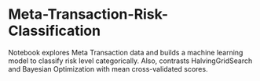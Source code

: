 # Meta-Transaction-Risk-Classification
Notebook explores Meta Transaction data and builds a machine learning model to classify risk level categorically. Also, contrasts HalvingGridSearch and Bayesian Optimization with mean cross-validated scores.  
